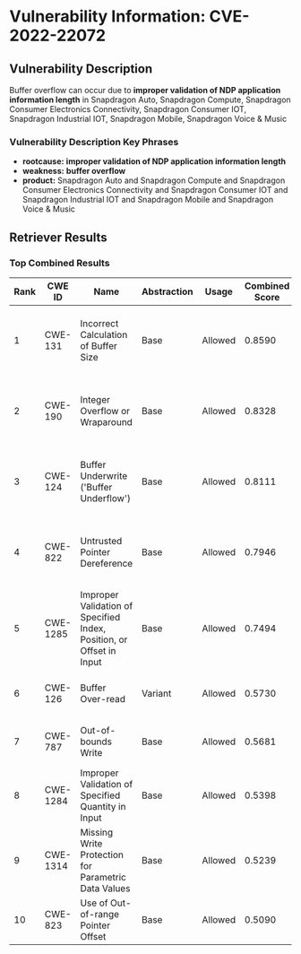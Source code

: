 # Vulnerability Information: CVE-2022-22072

## Vulnerability Description
Buffer overflow can occur due to **improper validation of NDP application information length** in Snapdragon Auto, Snapdragon Compute, Snapdragon Consumer Electronics Connectivity, Snapdragon Consumer IOT, Snapdragon Industrial IOT, Snapdragon Mobile, Snapdragon Voice & Music

### Vulnerability Description Key Phrases
- **rootcause:** **improper validation of NDP application information length**
- **weakness:** **buffer overflow**
- **product:** Snapdragon Auto and Snapdragon Compute and Snapdragon Consumer Electronics Connectivity and Snapdragon Consumer IOT and Snapdragon Industrial IOT and Snapdragon Mobile and Snapdragon Voice & Music

## Retriever Results

### Top Combined Results

| Rank | CWE ID | Name | Abstraction | Usage | Combined Score | Retrievers | Individual Scores |
|------|--------|------|-------------|-------|---------------|------------|-------------------|
| 1 | CWE-131 | Incorrect Calculation of Buffer Size | Base | Allowed | 0.8590 | dense, sparse, graph | dense: 0.560, sparse: 0.447, graph: 0.904 |
| 2 | CWE-190 | Integer Overflow or Wraparound | Base | Allowed | 0.8328 | dense, sparse, graph | dense: 0.542, sparse: 0.420, graph: 0.899 |
| 3 | CWE-124 | Buffer Underwrite ('Buffer Underflow') | Base | Allowed | 0.8111 | dense, sparse, graph | dense: 0.537, sparse: 0.484, graph: 0.742 |
| 4 | CWE-822 | Untrusted Pointer Dereference | Base | Allowed | 0.7946 | dense, sparse, graph | dense: 0.491, sparse: 0.500, graph: 0.736 |
| 5 | CWE-1285 | Improper Validation of Specified Index, Position, or Offset in Input | Base | Allowed | 0.7494 | dense, sparse, graph | dense: 0.565, sparse: 0.438, graph: 0.605 |
| 6 | CWE-126 | Buffer Over-read | Variant | Allowed | 0.5730 | dense, sparse | dense: 0.557, sparse: 0.598 |
| 7 | CWE-787 | Out-of-bounds Write | Base | Allowed | 0.5681 | sparse, graph | sparse: 0.386, graph: 0.971 |
| 8 | CWE-1284 | Improper Validation of Specified Quantity in Input | Base | Allowed | 0.5398 | dense, sparse | dense: 0.528, sparse: 0.482 |
| 9 | CWE-1314 | Missing Write Protection for Parametric Data Values | Base | Allowed | 0.5239 | dense, sparse | dense: 0.485, sparse: 0.492 |
| 10 | CWE-823 | Use of Out-of-range Pointer Offset | Base | Allowed | 0.5090 | dense, sparse | dense: 0.483, sparse: 0.467 |


